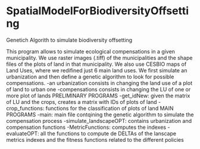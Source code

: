 # SpatialModelForBiodiversityOffsetting
Genetich Algorith to simulate biodiversity offsetting

This program allows to simulate ecological compensations in a given municipality. 
We use raster images (.tiff) of the municipalities and the shape files of the plots of land in that municipality. 
We also use CESBIO maps of Land Uses, where we redifined just 6 main land uses. 
We first simulate an urbanization and then define a genetic algorithm to look for possible compensations. 
-an urbanization consists in changing the land use of a plot of land to urban one
-compensations consists in changing the LU of one or more plot of lands 
PRELIMINARY PROGRAMS
-get_idNew: given the matrix of LU and the crops, creates a matrix with IDs of plots of land 
-crop_functions: functions for the classification of plots of land
MAIN PROGRAMS
-main: main file contqining the genetic algorithm to simulate the compensation process
-simulate_landscapeOPT: contains urbanization and compensation functions
-MetricFunctions: computes the indexes
-evaluateOPT: all the functions to compute de DELTAs of the lanscape metrics indexes 
and the fitness functions related to the different policies

